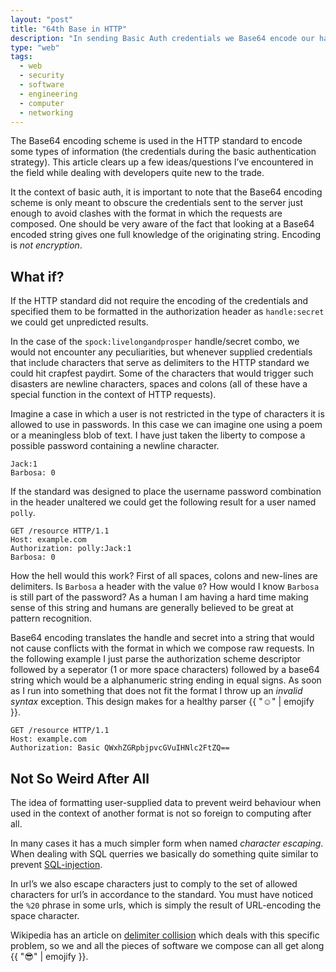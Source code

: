 ```yaml
---
layout: "post"
title: "64th Base in HTTP"
description: "In sending Basic Auth credentials we Base64 encode our handles and secrets. Why?"
type: "web"
tags:
  - web
  - security
  - software
  - engineering
  - computer
  - networking
---
```


The Base64 encoding scheme is used in the HTTP standard to encode some types of
information (the credentials during the basic authentication strategy). This
article clears up a few ideas/questions I&rsquo;ve encountered in the field 
while dealing with developers quite new to the trade.

It the context of basic auth, it is important to note that the Base64 encoding 
scheme is only meant to obscure the credentials sent to the server just enough 
to avoid clashes with the format in which the requests are composed. One 
should be very aware of the fact that looking at a Base64 encoded string gives 
one full knowledge of the originating string. Encoding is *not encryption*.

## What if?
If the HTTP standard did not require the encoding of the credentials and 
specified them to be formatted in the authorization header as 
```handle:secret``` we could get unpredicted results.

In the case of the ```spock:livelongandprosper``` handle/secret combo, we 
would not encounter any peculiarities, but whenever supplied credentials that
include characters that serve as delimiters to the HTTP standard we could hit
crapfest paydirt. Some of the characters that would trigger such disasters are
newline characters, spaces and colons (all of these have a special function in
the context of HTTP requests).

Imagine a case in which a user is not restricted in the type of characters it
is allowed to use in passwords. In this case we can imagine one using a poem or
a meaningless blob of text. I have just taken the liberty to compose a possible
password containing a newline character.

    Jack:1
    Barbosa: 0

If the standard was designed to place the username password combination in the
header unaltered we could get the following result for a user named 
```polly```.

    GET /resource HTTP/1.1
    Host: example.com
    Authorization: polly:Jack:1
    Barbosa: 0

How the hell would this work? First of all spaces, colons and new-lines are 
delimiters. Is ```Barbosa``` a header with the value ```0```? How would I know 
```Barbosa``` is still part of the password? As a human I am having a hard time making sense of this string 
and humans are generally believed to be great at pattern recognition.

Base64 encoding translates the handle and secret into a string that would not
cause conflicts with the format in which we compose raw requests. In the 
following example I just parse the authorization scheme descriptor followed
by a seperator (1 or more space characters) followed by a base64 string which 
would be a alphanumeric string ending in equal signs. As soon as I run into 
something that does not fit the format I throw up an _invalid syntax_ 
exception. This design makes for a healthy parser {{ ":relaxed:" | emojify }}.

    GET /resource HTTP/1.1
    Host: example.com
    Authorization: Basic QWxhZGRpbjpvcGVuIHNlc2FtZQ==

## Not So Weird After All
The idea of formatting user-supplied data to prevent weird behaviour when used
in the context of another format is not so foreign to computing after all. 

In many cases it has a much simpler form when named _character escaping_. When 
dealing with SQL querries we basically do something quite similar to 
prevent [SQL-injection][sql-injection].

In url&rsquo;s we also escape characters just to comply to the set of allowed
characters for url&rsquo;s in accordance to the standard. You must have noticed
the `%20` phrase in some urls, which is simply the result of URL-encoding the 
space character.

Wikipedia has an article on [delimiter collision][del-collision] which deals
with this specific problem, so we and all the pieces of software we compose can 
all get along {{ ":sunglasses:" | emojify }}.

[del-collision]: http://en.wikipedia.org/wiki/Delimiter_collision#Delimiter_collision
[sql-injection]: http://en.wikipedia.org/wiki/SQL_injection
[url-chars]: http://www.w3schools.com/tags/ref_urlencode.asp
